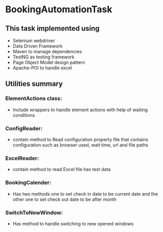 # BookingAutomationTask
## This task implemented using
- Selenium webdriver
- Data Driven Framework
- Maven to manage dependencies
- TestNG as testing framework
- Page Object Model design pattern
- Apache-POI to handle excel 

## Utilities summary
### ElementActions class:
- Include wrappers to handle element actions with help of waiting conditions

### ConfigReader:
- contain method to Read configuration property file that contains configuration such as browser used, wait time, url and file paths

### ExcelReader:
- contain method to read Excel file has test data

### BookingCalender:
- Has two methods one to set check in date to be current date and the other one to set check out date to be after month

### SwitchToNewWindow:
- Has method to handle switching to new opened windows

